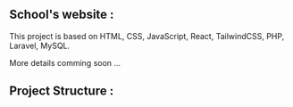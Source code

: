 ## School's website :

This project is based on HTML, CSS, JavaScript, React, TailwindCSS, PHP, Laravel, MySQL. 

More details comming soon ...

## Project Structure : 
